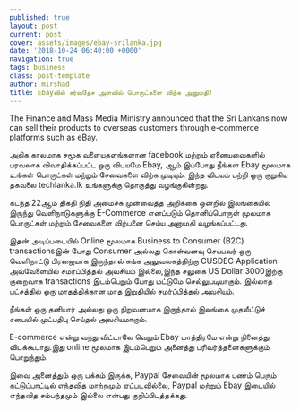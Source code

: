 ```yaml
---
published: true
layout: post
current: post
cover: assets/images/ebay-srilanka.jpg
date: '2018-10-24 06:40:00 +0000'
navigation: true
tags: business
class: post-template
author: mirshad
title: Ebayவில் சர்வதேச அளவில் பொருட்களை விற்க அனுமதி!
---
```

The Finance and Mass Media Ministry announced that the Sri Lankans now can sell their products to overseas customers through e-commerce platforms such as eBay.

அதிக காலமாக சமூக வளையதளங்களான facebook மற்றும் ஏனையவைகளில் பரவலாக விவாதிக்கப்பட்ட ஒரு விடயமே Ebay, ஆம் இப்போது நீங்கள் Ebay மூலமாக உங்கள் பொருட்கள் மற்றும் சேவைகளை விற்க முடியும். இந்த விடயம் பற்றி ஒரு குறுகிய தகவலை techlanka.lk உங்களுக்கு தொகுத்து வழங்குகின்றது.

கடந்த 22ஆம்  திகதி நிதி அமைச்சு முன்வைத்த அறிக்கை ஒன்றில் இலங்கையில் இருந்து வெளிநாடுகளுக்கு E-Commerce எனப்படும் தொனிப்பொருள் மூலமாக பொருட்கள் மற்றும் சேவைகளை விற்பனை செய்ய அனுமதி வழங்கப்பட்டது.

இதன் அடிப்படையில் Online மூலமாக Business to Consumer (B2C) transactionsஇன் போது Consumer அல்லது கொள்வனவு செய்பவர் ஒரு வெளிநாட்டு பிரஜையாக இருந்தால் சுங்க அலுவலகத்திற்கு CUSDEC Application அவ்வேளையில் சமர்ப்பித்தல் அவசியம் இல்லை,இந்த சலுகை US Dollar 3000இற்கு குறைவாக transactions இடம்பெறும் போது மட்டுமே செல்லுபடியாகும். இல்லாத பட்சத்தில்  ஒரு மாதத்திக்கான மாத இறுதியில் சமர்ப்பித்தல் அவசியம்.

நீங்கள் ஒரு தனியார் அல்லது ஒரு நிறுவனமாக இருந்தால் இலங்கை முதலீட்டுச் சபையில் முட்பதிபு செய்தல் அவசியமாகும்.

E-commerce என்று வந்து விட்டாலே வெறும் Ebay மாத்திரமே என்று நினைத்து விடக்கூடாது.இது online மூலமாக இடம்பெறும் அனைத்து பரிவர்த்தனைகளுக்கும் பொறுந்தும்.

இவை அனைத்தும் ஒரு பக்கம் இருக்க, Paypal சேவையின் மூலமாக பணம் பெரும் கட்டுப்பாட்டில் எந்தவித மாற்றமும் ஏட்படவில்லை, Paypal மற்றும் Ebay இடையில் எந்தவித சம்பந்தமும் இல்லை என்பது குறிப்பிடத்தக்கது.

